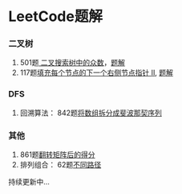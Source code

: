 # LeetCode题解

### 二叉树

1. 501题[ 二叉搜索树中的众数](https://leetcode-cn.com/problems/find-mode-in-binary-search-tree/)，[题解](https://github.com/liuzhidanhhh/LeetCodeSolution/tree/master/501)
2. 117题[填充每个节点的下一个右侧节点指针 II](https://leetcode-cn.com/problems/populating-next-right-pointers-in-each-node-ii/), [题解](https://github.com/liuzhidanhhh/LeetCodeSolution/tree/master/117)

### DFS

1. 回溯算法： 842题[将数组拆分成斐波那契序列](https://leetcode-cn.com/problems/split-array-into-fibonacci-sequence/)

### 其他

1. 861题[翻转矩阵后的得分](https://leetcode-cn.com/problems/score-after-flipping-matrix/)
2. 排列组合： 62题[不同路径](https://leetcode-cn.com/problems/unique-paths/)

持续更新中...